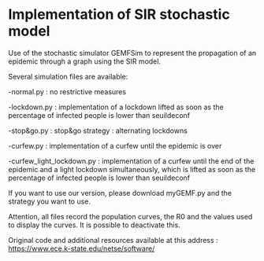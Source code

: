 # Implementation of SIR stochastic model

Use of the stochastic simulator GEMFSim to represent the propagation of an epidemic through a graph using the SIR model.

Several simulation files are available:

-normal.py : no restrictive measures

-lockdown.py : implementation of a lockdown lifted as soon as the percentage of infected people is lower than seuildeconf

-stop&go.py : stop&go strategy : alternating lockdowns

-curfew.py : implementation of a curfew until the epidemic is over

-curfew_light_lockdown.py : implementation of a curfew until the end of the epidemic and a light lockdown simultaneously, which is lifted as soon as the percentage of infected people is lower than seuildeconf

If you want to use our version, please download myGEMF.py and the strategy you want to use. 

Attention, all files record the population curves, the R0 and the values used to display the curves. It is possible to deactivate this.

Original code and additional resources available at this address : https://www.ece.k-state.edu/netse/software/
